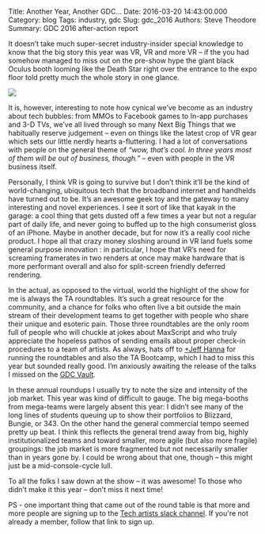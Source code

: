 Title: Another Year, Another GDC...
Date: 2016-03-20 14:43:00.000
Category: blog
Tags: industry, gdc
Slug: gdc_2016
Authors: Steve Theodore
Summary: GDC 2016 after-action report

It doesn’t take much super-secret industry-insider special knowledge to know that the big story this year was VR, VR and more VR – if the you had somehow managed to miss out on the pre-show hype the giant black Oculus booth looming like the Death Star right over the entrance to the expo floor told pretty much the whole story in one glance.   
  

[![](https://gdc.tech.ubm.com/eventAssets/gameev_2016_151009160527/image/gdc16_logo-color.png)](https://gdc.tech.ubm.com/eventAssets/gameev_2016_151009160527/image/gdc16_logo-color.png)

  
It is, however, interesting to note how cynical we’ve become as an industry about tech bubbles: from MMOs to Facebook games to In-app purchases and 3-D TVs, we’ve all lived through so many Next Big Things that we habitually reserve judgement – even on things like the latest crop of VR gear which sets our little nerdly hearts a-fluttering. I had a lot of conversations with people on the general theme of _“wow, that’s cool. In three years most of them will be out of business, though.”_ – even with people in the VR business itself.   

Personally, I think VR is going to survive but I don’t think it’ll be the kind of world-changing, ubiquitous tech that the broadband internet and handhelds have turned out to be. It’s an awesome geek toy and the gateway to many interesting and novel experiences. I see it sort of like that kayak in the garage: a cool thing that gets dusted off a few times a year but not a regular part of daily life, and never going to buffed up to the high consumerist gloss of an iPhone. Maybe in another decade, but for now it’s a really cool niche product. I hope all that crazy money sloshing around in VR land fuels some general purpose innovation : in particular, I hope that VR’s need for screaming framerates in two renders at once may make hardware that is more performant overall and also for split-screen friendly deferred rendering.

In the actual, as opposed to the virtual, world the highlight of the show for me is always the TA roundtables. It’s such a great resource for the community, and a chance for folks who often live a bit outside the main stream of their development teams to get together with people who share their unique and esoteric pain. Those three roundtables are the only room full of people who will chuckle at jokes about MaxScript and who truly appreciate the hopeless pathos of sending emails about proper check-in procedures to a team of artists. As always, hats off to [+Jeff Hanna](https://plus.google.com/116461271591099938175)  for running the roundtables and also the TA Bootcamp, which I had to miss this year but sounded really good. I’m anxiously awaiting the release of the talks I missed on the [GDC Vault](http://www.gdcvault.com/play/1021806/Art-Direction-Bootcamp-Technical-Art).  

In these annual roundups I usually try to note the size and intensity of the job market. This year was kind of difficult to gauge. The big mega-booths from mega-teams were largely absent this year: I didn’t see many of the long lines of students queuing up to show their portfolios to Blizzard, Bungie, or 343. On the other hand the general commercial tempo seemed pretty up beat. I think this reflects the general trend away from big, highly institutionalized teams and toward smaller, more agile (but also more fragile) groupings: the job market is more fragmented but not necessarily smaller than in years gone by. I could be wrong about that one, though – this might just be a mid-console-cycle lull.  

To all the folks I saw down at the show – it was awesome! To those who didn’t make it this year – don’t miss it next time!  
  
PS - one important thing that came out of the round table is that more and more people are signing up to the [Tech artists slack channel](http://tech-artists.org/forum/showthread.php?5748-Tech-Artists-Org-is-now-on-Slack!).  If you're not already a member, follow that link to sign up.

